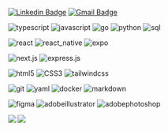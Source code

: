 [![Linkedin Badge](https://img.shields.io/badge/-kennychow-blue?style=for-the-badge&logo=Linkedin&logoColor=white&link=https://www.linkedin.com/in/ktkennychow)](https://www.linkedin.com/in/ktkennychow/)
[![Gmail Badge](https://img.shields.io/badge/-ktkennychow@gmail.com-c14438?style=for-the-badge&logo=Gmail&logoColor=white&link=mailto:ktkennychow@gmail.com)](mailto:ktkennychow@gmail.com)

![typescript](https://img.shields.io/badge/typescript-grey?style=for-the-badge&logo=typescript)
![javascript](https://img.shields.io/badge/javascript-grey?style=for-the-badge&logo=javascript)
![go](https://img.shields.io/badge/go-grey?style=for-the-badge&logo=go)
![python](https://img.shields.io/badge/python-grey?style=for-the-badge&logo=python)
![sql](https://img.shields.io/badge/sql-grey?style=for-the-badge&logo=sql)

![react](https://img.shields.io/badge/react-grey?style=for-the-badge&logo=react)
![react_native](https://img.shields.io/badge/react_native-grey?style=for-the-badge&logo=react)
![expo](https://img.shields.io/badge/expo-grey?style=for-the-badge&logo=expo)

![next.js](https://img.shields.io/badge/next.js-grey?style=for-the-badge&logo=next.js)
![express.js](https://img.shields.io/badge/express.js-grey?style=for-the-badge&logo=express)

![html5](https://img.shields.io/badge/html5-grey?style=for-the-badge&logo=html5)
![CSS3](https://img.shields.io/badge/CSS3-grey?style=for-the-badge&logo=CSS3)
![tailwindcss](https://img.shields.io/badge/tailwindcss-grey?style=for-the-badge&logo=tailwindcss)

![git](https://img.shields.io/badge/git-grey?style=for-the-badge&logo=git)
![yaml](https://img.shields.io/badge/yaml-grey?style=for-the-badge&logo=yaml)
![docker](https://img.shields.io/badge/docker-grey?style=for-the-badge&logo=docker)
![markdown](https://img.shields.io/badge/markdown-grey?style=for-the-badge&logo=markdown)

![figma](https://img.shields.io/badge/figma-grey?style=for-the-badge&logo=figma)
![adobeillustrator](https://img.shields.io/badge/illustrator-grey?style=for-the-badge&logo=adobeillustrator)
![adobephotoshop](https://img.shields.io/badge/photoshop-grey?style=for-the-badge&logo=adobephotoshop)


<img align = 'left' src = 'https://github-stats-aph2-fix3ehkm6-12ya.vercel.app/api?username=ktkennychow&show=reviews,discussions_started,discussions_answered,prs_merged,prs_merged_percentage&show_icons=true&theme=onedark'/>
<img align = 'left' src = 'https://github-readme-stats.vercel.app/api/top-langs/?username=ktkennychow&layout=compact&show_icons=true&theme=onedark'/>
